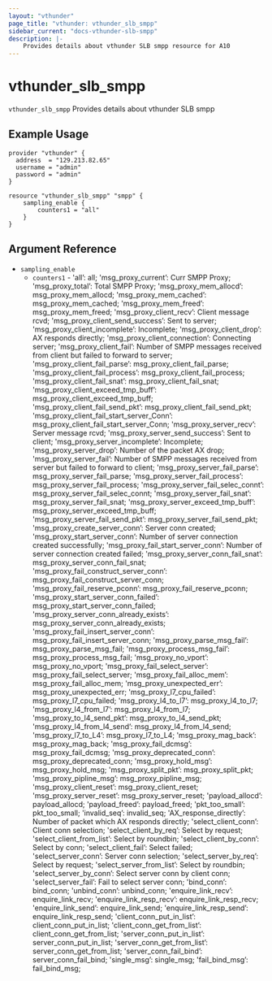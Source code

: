 ```yaml
---
layout: "vthunder"
page_title: "vthunder: vthunder_slb_smpp"
sidebar_current: "docs-vthunder-slb-smpp"
description: |-
    Provides details about vthunder SLB smpp resource for A10
---
```


# vthunder\_slb\_smpp

`vthunder_slb_smpp` Provides details about vthunder SLB smpp
## Example Usage


```hcl
provider "vthunder" {
  address  = "129.213.82.65"
  username = "admin"
  password = "admin"
}

resource "vthunder_slb_smpp" "smpp" {
	sampling_enable {
	    counters1 = "all"
	}
}
```

## Argument Reference

* `sampling_enable`
    * `counters1` - 'all’: all; 'msg_proxy_current’: Curr SMPP Proxy; 'msg_proxy_total’: Total SMPP Proxy; 'msg_proxy_mem_allocd’: msg_proxy_mem_allocd; 'msg_proxy_mem_cached’: msg_proxy_mem_cached; 'msg_proxy_mem_freed’: msg_proxy_mem_freed; 'msg_proxy_client_recv’: Client message rcvd; 'msg_proxy_client_send_success’: Sent to server; 'msg_proxy_client_incomplete’: Incomplete; 'msg_proxy_client_drop’: AX responds directly; 'msg_proxy_client_connection’: Connecting server; 'msg_proxy_client_fail’: Number of SMPP messages received from client but failed to forward to server; 'msg_proxy_client_fail_parse’: msg_proxy_client_fail_parse; 'msg_proxy_client_fail_process’: msg_proxy_client_fail_process; 'msg_proxy_client_fail_snat’: msg_proxy_client_fail_snat; 'msg_proxy_client_exceed_tmp_buff’: msg_proxy_client_exceed_tmp_buff; 'msg_proxy_client_fail_send_pkt’: msg_proxy_client_fail_send_pkt; 'msg_proxy_client_fail_start_server_Conn’: msg_proxy_client_fail_start_server_Conn; 'msg_proxy_server_recv’: Server message rcvd; 'msg_proxy_server_send_success’: Sent to client; 'msg_proxy_server_incomplete’: Incomplete; 'msg_proxy_server_drop’: Number of the packet AX drop; 'msg_proxy_server_fail’: Number of SMPP messages received from server but failed to forward to client; 'msg_proxy_server_fail_parse’: msg_proxy_server_fail_parse; 'msg_proxy_server_fail_process’: msg_proxy_server_fail_process; 'msg_proxy_server_fail_selec_connt’: msg_proxy_server_fail_selec_connt; 'msg_proxy_server_fail_snat’: msg_proxy_server_fail_snat; 'msg_proxy_server_exceed_tmp_buff’: msg_proxy_server_exceed_tmp_buff; 'msg_proxy_server_fail_send_pkt’: msg_proxy_server_fail_send_pkt; 'msg_proxy_create_server_conn’: Server conn created; 'msg_proxy_start_server_conn’: Number of server connection created successfully; 'msg_proxy_fail_start_server_conn’: Number of server connection created failed; 'msg_proxy_server_conn_fail_snat’: msg_proxy_server_conn_fail_snat; 'msg_proxy_fail_construct_server_conn’: msg_proxy_fail_construct_server_conn; 'msg_proxy_fail_reserve_pconn’: msg_proxy_fail_reserve_pconn; 'msg_proxy_start_server_conn_failed’: msg_proxy_start_server_conn_failed; 'msg_proxy_server_conn_already_exists’: msg_proxy_server_conn_already_exists; 'msg_proxy_fail_insert_server_conn’: msg_proxy_fail_insert_server_conn; 'msg_proxy_parse_msg_fail’: msg_proxy_parse_msg_fail; 'msg_proxy_process_msg_fail’: msg_proxy_process_msg_fail; 'msg_proxy_no_vport’: msg_proxy_no_vport; 'msg_proxy_fail_select_server’: msg_proxy_fail_select_server; 'msg_proxy_fail_alloc_mem’: msg_proxy_fail_alloc_mem; 'msg_proxy_unexpected_err’: msg_proxy_unexpected_err; 'msg_proxy_l7_cpu_failed’: msg_proxy_l7_cpu_failed; 'msg_proxy_l4_to_l7’: msg_proxy_l4_to_l7; 'msg_proxy_l4_from_l7’: msg_proxy_l4_from_l7; 'msg_proxy_to_l4_send_pkt’: msg_proxy_to_l4_send_pkt; 'msg_proxy_l4_from_l4_send’: msg_proxy_l4_from_l4_send; 'msg_proxy_l7_to_L4’: msg_proxy_l7_to_L4; 'msg_proxy_mag_back’: msg_proxy_mag_back; 'msg_proxy_fail_dcmsg’: msg_proxy_fail_dcmsg; 'msg_proxy_deprecated_conn’: msg_proxy_deprecated_conn; 'msg_proxy_hold_msg’: msg_proxy_hold_msg; 'msg_proxy_split_pkt’: msg_proxy_split_pkt; 'msg_proxy_pipline_msg’: msg_proxy_pipline_msg; 'msg_proxy_client_reset’: msg_proxy_client_reset; 'msg_proxy_server_reset’: msg_proxy_server_reset; 'payload_allocd’: payload_allocd; 'payload_freed’: payload_freed; 'pkt_too_small’: pkt_too_small; 'invalid_seq’: invalid_seq; 'AX_response_directly’: Number of packet which AX responds directly; 'select_client_conn’: Client conn selection; 'select_client_by_req’: Select by request; 'select_client_from_list’: Select by roundbin; 'select_client_by_conn’: Select by conn; 'select_client_fail’: Select failed; 'select_server_conn’: Server conn selection; 'select_server_by_req’: Select by request; 'select_server_from_list’: Select by roundbin; 'select_server_by_conn’: Select server conn by client conn; 'select_server_fail’: Fail to select server conn; 'bind_conn’: bind_conn; 'unbind_conn’: unbind_conn; 'enquire_link_recv’: enquire_link_recv; 'enquire_link_resp_recv’: enquire_link_resp_recv; 'enquire_link_send’: enquire_link_send; 'enquire_link_resp_send’: enquire_link_resp_send; 'client_conn_put_in_list’: client_conn_put_in_list; 'client_conn_get_from_list’: client_conn_get_from_list; 'server_conn_put_in_list’: server_conn_put_in_list; 'server_conn_get_from_list’: server_conn_get_from_list; 'server_conn_fail_bind’: server_conn_fail_bind; 'single_msg’: single_msg; 'fail_bind_msg’: fail_bind_msg;